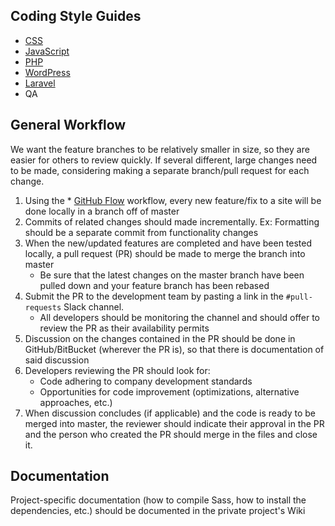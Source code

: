 ## Coding Style Guides

* [CSS](coding-standards/css)
* [JavaScript](coding-standards/js)
* [PHP](coding-standards/php)
* [WordPress](frameworks/wordpress)
* [Laravel](frameworks/laravel)
* QA


## General Workflow

We want the feature branches to be relatively smaller in size, so they are easier for others to review quickly. If several different, large changes need to be made, considering making a separate branch/pull request for each change.

1. Using the * [GitHub Flow](https://guides.github.com/introduction/flow/) workflow, every new feature/fix to a site will be done locally in a branch off of master
2. Commits of related changes should made incrementally. Ex: Formatting should be a separate commit from functionality changes
3. When the new/updated features are completed and have been tested locally, a pull request (PR) should be made to merge the branch into master
	- Be sure that the latest changes on the master branch have been pulled down and your feature branch has been rebased
4. Submit the PR to the development team by pasting a link in the `#pull-requests` Slack channel.
	- All developers should be monitoring the channel and should offer to review the PR as their availability permits
5. Discussion on the changes contained in the PR should be done in GitHub/BitBucket (wherever the PR is), so that there is documentation of said discussion
6. Developers reviewing the PR should look for:
	- Code adhering to company development standards
	- Opportunities for code improvement (optimizations, alternative approaches, etc.)
7. When discussion concludes (if applicable) and the code is ready to be merged into master, the reviewer should indicate their approval in the PR and the person who created the PR should merge in the files and close it.


## Documentation

Project-specific documentation (how to compile Sass, how to install the dependencies, etc.) should be documented in the private project's Wiki
